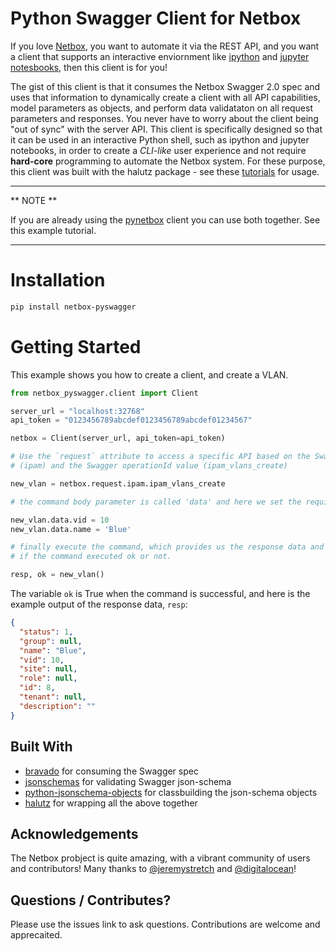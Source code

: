 # Python Swagger Client for Netbox

If you love [Netbox](https://github.com/digitalocean/netbox), you want to automate it
via the REST API, and you want a client that supports an interactive enviornment like [ipython](https://ipython.org/)
and [jupyter notesbooks](http://jupyter.org/), then this client is for you!

The gist of this client is that it consumes the Netbox Swagger 2.0 spec and uses that information
to dynamically create a client with all API capabilities, model parameters as objects, and perform data validataton
on all request parameters and responses.  You never have to worry about the client being "out of sync"
with the server API.  This client is specifically designed so that it can be used in
an interactive Python shell, such as ipython and jupyter notebooks, in order to create a *CLI-like* user
experience and not require **hard-core** programming to automate the Netbox system.  For these purpose, this
client was built with the halutz package - see these [tutorials](https://github.com/jeremyschulman/halutz/tree/master/docs)
for usage.

---
** NOTE **

If you are already using the <a href="https://github.com/digitalocean/pynetbox">pynetbox</a>
client you can use both together.  See this example tutorial.  

---
 
# Installation

```bash
pip install netbox-pyswagger
```

# Getting Started

This example shows you how to create a client, and create a VLAN.
```python
from netbox_pyswagger.client import Client

server_url = "localhost:32768"
api_token = "0123456789abcdef0123456789abcdef01234567"

netbox = Client(server_url, api_token=api_token)

# Use the `request` attribute to access a specific API based on the Swagger tag value
# (ipam) and the Swagger operationId value (ipam_vlans_create)

new_vlan = netbox.request.ipam.ipam_vlans_create

# the command body parameter is called 'data' and here we set the required values

new_vlan.data.vid = 10
new_vlan.data.name = 'Blue'

# finally execute the command, which provides us the response data and the indication
# if the command executed ok or not.

resp, ok = new_vlan()
```

The variable `ok` is True when the command is successful, and here is the example output
of the response data, `resp`:

```json
{
  "status": 1, 
  "group": null, 
  "name": "Blue", 
  "vid": 10, 
  "site": null, 
  "role": null, 
  "id": 8, 
  "tenant": null, 
  "description": ""
}
```

## Built With

  - [bravado](https://github.com/Yelp/bravado) for consuming the Swagger spec
  - [jsonschemas](https://github.com/Julian/jsonschema) for validating Swagger json-schema
  - [python-jsonschema-objects](https://github.com/cwacek/python-jsonschema-objects) for classbuilding
  the json-schema objects
  - [halutz](https://github.com/jeremyschulman/halutz) for wrapping all the above together

## Acknowledgements

The Netbox probject is quite amazing, with a vibrant community of users and contributors!  Many
thanks to [@jeremystretch](https://github.com/jeremystretch]) and [@digitalocean](https://github.com/digitalocean)!

## Questions / Contributes?

Please use the issues link to ask questions.  Contributions are welcome and apprecaited.